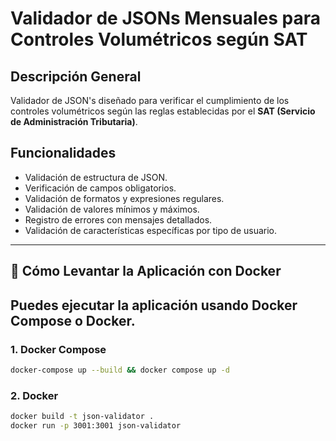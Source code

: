 # Validador de JSONs Mensuales para Controles Volumétricos según SAT

## Descripción General

Validador de JSON's diseñado para verificar el cumplimiento de los controles volumétricos según las reglas establecidas por el **SAT (Servicio de Administración Tributaria)**.

## Funcionalidades

- Validación de estructura de JSON.
- Verificación de campos obligatorios.
- Validación de formatos y expresiones regulares.
- Validación de valores mínimos y máximos.
- Registro de errores con mensajes detallados.
- Validación de características específicas por tipo de usuario.

---



## 🚀 Cómo Levantar la Aplicación con Docker

Puedes ejecutar la aplicación usando **Docker Compose** o **Docker**.
---

### 1. Docker Compose

```bash
docker-compose up --build && docker compose up -d
```

### 2. Docker

```bash
docker build -t json-validator .
docker run -p 3001:3001 json-validator
```